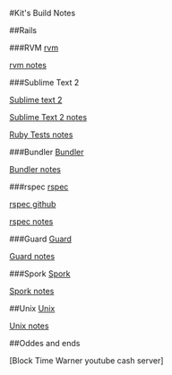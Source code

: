 #Kit's Build Notes

##Rails

###RVM
[rvm]

[rvm notes]

###Sublime Text 2

[Sublime text 2]

[Sublime Text 2 notes]

[Ruby Tests notes]



###Bundler
[Bundler]

[Bundler notes]

###rspec
[rspec]

[rspec github]

[rspec notes]

###Guard
[Guard]

[Guard notes]


###Spork
[Spork]

[Spork notes]

##Unix
[Unix]

[Unix notes]

##Oddes and ends

[Block Time Warner youtube cash server]



[Ruby Tests notes]: https://github.com/kpearson/Rails-Config-Settings/blob/master/Rails_DevEnvironment.md#ruby-tests
[Sublime Text 2 notes]: https://github.com/kpearson/Rails-Config-Settings/blob/master/Rails_DevEnvironment.md#sublime-text-2
[Sublime text 2]: http://www.sublimetext.com/
[Bundler]: http://gembundler.com/
[Bundler notes]: https://github.com/kpearson/Rails-Config-Settings/blob/master/Rails_DevEnvironment.md#bundler
[rvm]: https://rvm.io/
[rvm notes]: https://github.com/kpearson/Rails-Config-Settings/blob/master/Rails_DevEnvironment.md#rvm
[Guard]: https://github.com/guard/guard
[Guard notes]: https://github.com/kpearson/Rails-Config-Settings/blob/master/Rails_DevEnvironment.md#guard
[rspec]: https://www.relishapp.com/rspec/rspec-rails/docs
[rspec notes]: https://github.com/kpearson/Rails-Config-Settings/blob/master/Rails_DevEnvironment.md#rspec
[rspec github]: https://github.com/rspec/rspec-rails
[Spork]: https://github.com/sporkrb/spork-rails
[Spork notes]: https://github.com/kpearson/Rails-Config-Settings/blob/master/Rails_DevEnvironment.md#spork

[unix]: http://www.unix.org/
[unix notes]: https://github.com/kpearson/Rails-Config-Settings/blob/master/Rails_DevEnvironment.md#unix


[Block Time Warner youtube cash]: https://github.com/kpearson/Rails-Config-Settings/blob/master/Blocking-YouTube-cash-ip%27s.md
